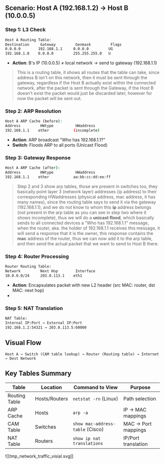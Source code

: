 ## Scenario: Host A (192.168.1.2) → Host B (10.0.0.5)

### Step 1: L3 Check
```bash
Host A Routing Table:
Destination     Gateway         Genmask         Flags
0.0.0.0        192.168.1.1     0.0.0.0         UG
192.168.1.0    0.0.0.0         255.255.255.0   U
```

- **Action**: B's IP (10.0.0.5) ≠ local network → send to gateway (192.168.1.1)

> This is a routing table, it shows all routes that the table can take, since address B isn't on this network, then it must be sent through the gateway, regardless if the Host B actually exist within the connected network, after the packet is sent through the Gateway, if the Host B doesn't exist the packet would just be discarded later, however for now the packet will be sent out.

### Step 2: ARP Resolution
```bash
Host A ARP Cache (before):
Address         HWtype          HWaddress
192.168.1.1    ether           (incomplete)
```

- **Action**: ARP broadcast "Who has 192.168.1.1?"
- **Switch**: Floods ARP to all ports (Unicast Flood)

### Step 3: Gateway Response
```bash
Host A ARP Cache (after):
Address         HWtype          HWaddress
192.168.1.1    ether           aa:bb:cc:dd:ee:ff
```

> Step 2 and 3 show arp tables, those are present in switches too, they basically point layer 3 (network layer) addresses (ip address) to their corresponding HWaddresses (physical address, mac address, it has many names), since the routing table says to send it via the gateway (192.168.1.1), and we do not know to whom this **ip** address belongs (not present in the arp table as you can see in step two where it shows incomplete), thus we will do a **unicast flood**, which basically sends to all connected devices a "Who has 192.168.1.1" message, when the router, aka. the holder of 192.168.1.1 receives this message, it will send a response that it is the owner, this response contains the **mac** address of the router, thus we can now add it to the arp table, and then send the actual packet that we want to send to Host B there.

### Step 4: Router Processing
```bash
Router Routing Table:
Network         Next Hop        Interface
10.0.0.0/24     203.0.113.1    eth1
```

- **Action**: Encapsulates packet with new L2 header (src MAC: router, dst MAC: next hop)
- 
### Step 5: NAT Translation
```bash
NAT Table:
Internal IP:Port → External IP:Port
192.168.1.2:54321 → 203.0.113.5:60000
```

## Visual Flow
```
Host A → Switch (CAM table lookup) → Router (Routing table) → Internet → Dest Network
```

## Key Tables Summary

|Table|Location|Command to View|Purpose|
|---|---|---|---|
|Routing Table|Hosts/Routers|`netstat -rn` (Linux)|Path selection|
|ARP Cache|Hosts|`arp -a`|IP → MAC mappings|
|CAM Table|Switches|`show mac-address-table` (Cisco)|MAC → Port mappings|
|NAT Table|Routers|`show ip nat translations`|IP/Port translation|
![[tmp_network_traffic_visial.svg]]